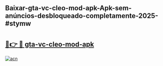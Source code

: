 ## Baixar-gta-vc-cleo-mod-apk-Apk-sem-anúncios-desbloqueado-completamente-2025-#stymw

# <h2><a href="https://ainizakaria.my?title=gta-vc-cleo-mod-apk&ref=22M">🔗👉 🔴 gta-vc-cleo-mod-apk</a></h2>

[![acn](https://github.com/user-attachments/assets/0f9c940e-d8b0-45ae-aac7-cd30a18b3e1c)](https://ainizakaria.my?title=gta-vc-cleo-mod-apk&ref=22M)

